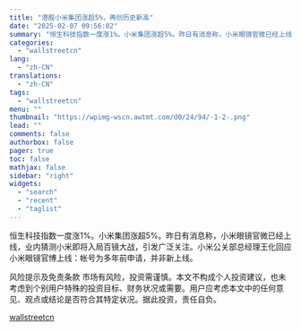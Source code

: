 ```yaml
---
title: "港股小米集团涨超5%，再创历史新高"
date: "2025-02-07 09:56:02"
summary: "恒生科技指数一度涨1%。小米集团涨超5%。昨日有消息称，小米眼镜官微已经上线，业内猜测小米即将入局百..."
categories:
  - "wallstreetcn"
lang:
  - "zh-CN"
translations:
  - "zh-CN"
tags:
  - "wallstreetcn"
menu: ""
thumbnail: "https://wpimg-wscn.awtmt.com/d0/24/94/-1-2-.png"
lead: ""
comments: false
authorbox: false
pager: true
toc: false
mathjax: false
sidebar: "right"
widgets:
  - "search"
  - "recent"
  - "taglist"
---
```


恒生科技指数一度涨1%。小米集团涨超5%。昨日有消息称，小米眼镜官微已经上线，业内猜测小米即将入局百镜大战，引发广泛关注。小米公关部总经理王化回应小米眼镜官博上线：帐号为多年前申请，并非新上线。

风险提示及免责条款
市场有风险，投资需谨慎。本文不构成个人投资建议，也未考虑到个别用户特殊的投资目标、财务状况或需要。用户应考虑本文中的任何意见、观点或结论是否符合其特定状况。据此投资，责任自负。

[wallstreetcn](https://wallstreetcn.com/articles/3740547)
